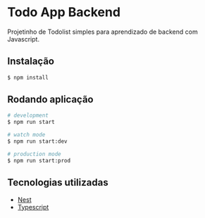 # Todo App Backend

Projetinho de Todolist simples para aprendizado de backend com Javascript.

## Instalação

```bash
$ npm install
```

## Rodando aplicação

```bash
# development
$ npm run start

# watch mode
$ npm run start:dev

# production mode
$ npm run start:prod
```

## Tecnologias utilizadas
- [Nest](https://nestjs.com/)
- [Typescript](https://www.typescriptlang.org/)
